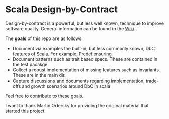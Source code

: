 # Scala Design-by-Contract

Design-by-contract is a powerful, but less well known, technique to improve software quality. 
General information can be found in the [Wiki](https://github.com/timroberts/sdbc/wiki).

The **goals** of this repo are as follows:
* Document via examples the built-in, but less commonly known, DbC features of Scala. For example, Predef.ensuring
* Document patterns such as trait based specs. These are contained in the test pacakge.
* Collect a robust implementation of missing features such as invariants. These are in the main dir.
* Capture discussions and documents regarding implementation, trade-offs and growth scenarios around DbC in scala

Feel free to contribute to these goals.

I want to thank Martin Odersky for providing the original material that started this project.
